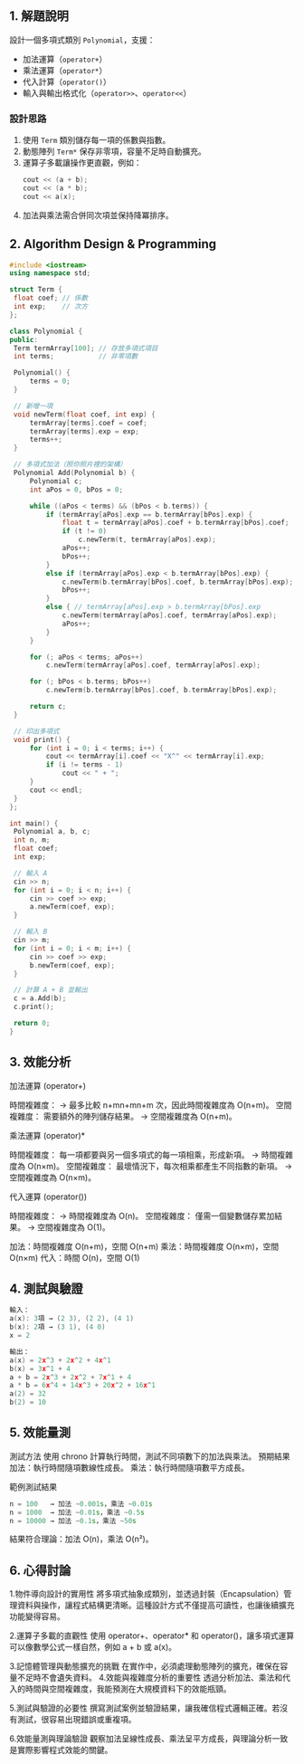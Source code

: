 
## 1. 解題說明 
設計一個多項式類別 `Polynomial`，支援：
- 加法運算（`operator+`）
- 乘法運算（`operator*`）
- 代入計算（`operator()`）
- 輸入與輸出格式化（`operator>>`、`operator<<`）

### 設計思路
1. 使用 `Term` 類別儲存每一項的係數與指數。
2. 動態陣列 `Term*` 保存非零項，容量不足時自動擴充。
3. 運算子多載讓操作更直觀，例如：
   ```cpp
   cout << (a + b);
   cout << (a * b);
   cout << a(x);
   ```
4. 加法與乘法需合併同次項並保持降冪排序。
## 2. Algorithm Design & Programming
   ```cpp
   #include <iostream>
using namespace std;

struct Term {
    float coef; // 係數
    int exp;    // 次方
};

class Polynomial {
public:
    Term termArray[100]; // 存放多項式項目
    int terms;           // 非零項數

    Polynomial() {
        terms = 0;
    }

    // 新增一項
    void newTerm(float coef, int exp) {
        termArray[terms].coef = coef;
        termArray[terms].exp = exp;
        terms++;
    }

    // 多項式加法（照你照片裡的架構）
    Polynomial Add(Polynomial b) {
        Polynomial c;
        int aPos = 0, bPos = 0;

        while ((aPos < terms) && (bPos < b.terms)) {
            if (termArray[aPos].exp == b.termArray[bPos].exp) {
                float t = termArray[aPos].coef + b.termArray[bPos].coef;
                if (t != 0)
                    c.newTerm(t, termArray[aPos].exp);
                aPos++;
                bPos++;
            }
            else if (termArray[aPos].exp < b.termArray[bPos].exp) {
                c.newTerm(b.termArray[bPos].coef, b.termArray[bPos].exp);
                bPos++;
            }
            else { // termArray[aPos].exp > b.termArray[bPos].exp
                c.newTerm(termArray[aPos].coef, termArray[aPos].exp);
                aPos++;
            }
        }

        for (; aPos < terms; aPos++)
            c.newTerm(termArray[aPos].coef, termArray[aPos].exp);

        for (; bPos < b.terms; bPos++)
            c.newTerm(b.termArray[bPos].coef, b.termArray[bPos].exp);

        return c;
    }

    // 印出多項式
    void print() {
        for (int i = 0; i < terms; i++) {
            cout << termArray[i].coef << "X^" << termArray[i].exp;
            if (i != terms - 1)
                cout << " + ";
        }
        cout << endl;
    }
};

int main() {
    Polynomial a, b, c;
    int n, m;
    float coef;
    int exp;

    // 輸入 A
    cin >> n;
    for (int i = 0; i < n; i++) {
        cin >> coef >> exp;
        a.newTerm(coef, exp);
    }

    // 輸入 B
    cin >> m;
    for (int i = 0; i < m; i++) {
        cin >> coef >> exp;
        b.newTerm(coef, exp);
    }

    // 計算 A + B 並輸出
    c = a.Add(b);
    c.print();

    return 0;
}
   ```
## 3. 效能分析 

加法運算 (operator+)

時間複雜度：
→ 最多比較 n+mn+mn+m 次，因此時間複雜度為 O(n+m)。
空間複雜度：
需要額外的陣列儲存結果。
→ 空間複雜度為 O(n+m)。

乘法運算 (operator)*

時間複雜度：
每一項都要與另一個多項式的每一項相乘，形成新項。
→ 時間複雜度為 O(n×m)。
空間複雜度：
最壞情況下，每次相乘都產生不同指數的新項。
→ 空間複雜度為 O(n×m)。

代入運算 (operator())

時間複雜度：
→ 時間複雜度為 O(n)。
空間複雜度：
僅需一個變數儲存累加結果。
→ 空間複雜度為 O(1)。

加法：時間複雜度 O(n+m)，空間 O(n+m)
乘法：時間複雜度 O(n×m)，空間 O(n×m)
代入：時間 O(n)，空間 O(1)
## 4. 測試與驗證
```cpp
輸入：
a(x): 3項 → (2 3), (2 2), (4 1)
b(x): 2項 → (3 1), (4 0)
x = 2

輸出：
a(x) = 2x^3 + 2x^2 + 4x^1
b(x) = 3x^1 + 4
a + b = 2x^3 + 2x^2 + 7x^1 + 4
a * b = 6x^4 + 14x^3 + 20x^2 + 16x^1
a(2) = 32
b(2) = 10
```
## 5. 效能量測 
測試方法
使用 chrono 計算執行時間，測試不同項數下的加法與乘法。
預期結果
加法：執行時間隨項數線性成長。
乘法：執行時間隨項數平方成長。

範例測試結果
```cpp
n = 100   → 加法 ~0.001s，乘法 ~0.01s
n = 1000  → 加法 ~0.01s，乘法 ~0.5s
n = 10000 → 加法 ~0.1s，乘法 ~50s
```
結果符合理論：加法 O(n)，乘法 O(n²)。
## 6. 心得討論 
1.物件導向設計的實用性
將多項式抽象成類別，並透過封裝（Encapsulation）管理資料與操作，讓程式結構更清晰。這種設計方式不僅提高可讀性，也讓後續擴充功能變得容易。

2.運算子多載的直觀性
使用 operator+、operator* 和 operator()，讓多項式運算可以像數學公式一樣自然，例如 a + b 或 a(x)。

3.記憶體管理與動態擴充的挑戰
在實作中，必須處理動態陣列的擴充，確保在容量不足時不會遺失資料。
4.效能與複雜度分析的重要性
透過分析加法、乘法和代入的時間與空間複雜度，我能預測在大規模資料下的效能瓶頸。

5.測試與驗證的必要性
撰寫測試案例並驗證結果，讓我確信程式邏輯正確。若沒有測試，很容易出現錯誤或重複項。

6.效能量測與理論驗證
觀察加法呈線性成長、乘法呈平方成長，與理論分析一致是實際影響程式效能的關鍵。
